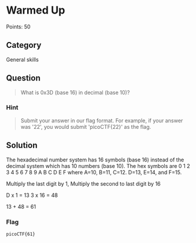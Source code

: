 # Warmed Up

Points: 50

## Category

General skills

## Question

> What is 0x3D (base 16) in decimal (base 10)?

### Hint

> Submit your answer in our flag format. For example, if your answer was '22', you would submit 'picoCTF{22}' as the flag.

## Solution

The hexadecimal number system has 16 symbols (base 16) instead of the decimal system which has 10 numbers (base 10). The hex symbols are 0 1 2 3 4 5 6 7 8 9 A B C D E F where A=10, B=11, C=12. D=13, E=14, and F=15.

Multiply the last digit by 1, Multiply the second to last digit by 16

D x 1 = 13
3 x 16 = 48

13 + 48 = 61

### Flag

`picoCTF{61}`
